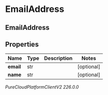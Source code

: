 # EmailAddress

## EmailAddress

## Properties

|Name | Type | Description | Notes|
|------------ | ------------- | ------------- | -------------|
| **email** | str |  | [optional] |
| **name** | str |  | [optional] |



_PureCloudPlatformClientV2 226.0.0_
